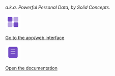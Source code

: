 <link rel="stylesheet" href="assets/stylesheet.css">

*a.k.a. Powerful Personal Data, by Solid Concepts.*

<div id="menu" markdown=1>

<a href="app/">
<div markdown=1>

![Icon of squares in a grid to link to the web interface](assets/icons/Apps-Duotone.svg) 

Go to the app/web interface

</div>
</a>

<a href="docs/" markdown=1>
<div>

![Icon of a paper to link to documentation](assets/icons/Document-Duotone.svg) 

Open the documentation
                                  
</div>
</a>

</div>




